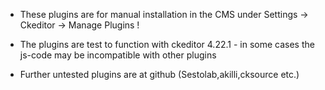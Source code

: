* These plugins are for manual installation in the CMS under Settings -> Ckeditor -> Manage Plugins !

* The plugins are test to function with ckeditor 4.22.1 - in some cases the js-code may be incompatible with other plugins

* Further untested plugins are at github (Sestolab,akilli,cksource etc.) 